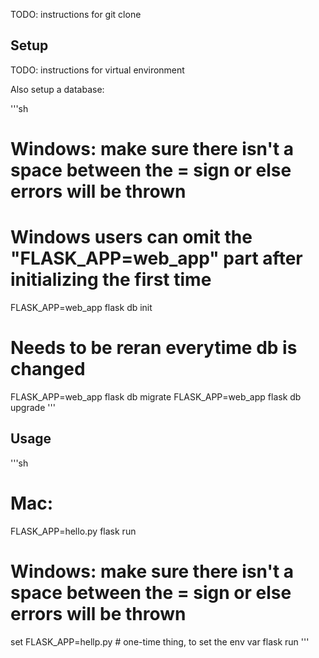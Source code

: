 TODO: instructions for git clone

## Setup

TODO: instructions for virtual environment

Also setup a database:

'''sh
# Windows: make sure there isn't a space between the = sign or else errors will be thrown
# Windows users can omit the "FLASK_APP=web_app" part after initializing the first time

FLASK_APP=web_app flask db init 

# Needs to be reran everytime db is changed
FLASK_APP=web_app flask db migrate 
FLASK_APP=web_app flask db upgrade 
'''

## Usage 

'''sh
# Mac:
FLASK_APP=hello.py flask run

# Windows: make sure there isn't a space between the = sign or else errors will be thrown
set FLASK_APP=hellp.py # one-time thing, to set the env var 
flask run
'''